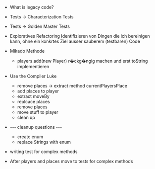 * What is legacy code?
* Tests -> Characterization Tests
* Tests -> Golden Master Tests
* Exploratives Refactoring
Identifizieren von Dingen die ich bereinigen kann, ohne ein konkrtes Ziel ausser sauberem (testbaren) Code
* Mikado Methode
  - players.add(new Player) r�ckg�ngig machen und erst toString implementieren
* Use the Compiler Luke
  - remove places -> extract method currentPlayersPlace
  - add places to player
  - extract moveBy
  - replcace places
  - remove places
  - move stuff to player
  - clean up 
* --- cleanup questions ---
  - create enum
  - replace Strings with enum
  
* writing test for complex methods


* After players and places move to tests for complex methods
